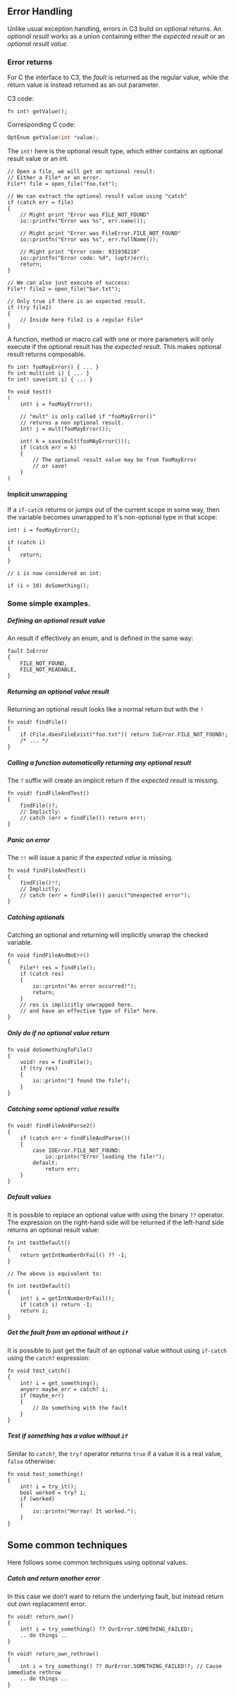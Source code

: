 ## Error Handling

Unlike usual exception handling, errors in C3 build on optional returns. 
An *optional result* works as a union containing either the *expected result* or an *optional result value*.


### Error returns

For C the interface to C3, the *fault* is returned as the regular value, while the return value 
is instead returned as an out parameter.

C3 code:
```
fn int! getValue();
```

Corresponding C code:
```c
OptEnum getValue(int *value);
```

The `int!` here is the optional result type, which either contains an optional result value or an int.


```
// Open a file, we will get an optional result:
// Either a File* or an error.
File*! file = open_file("foo.txt");

// We can extract the optional result value using "catch"
if (catch err = file)
{
    // Might print "Error was FILE_NOT_FOUND"
    io::printfn("Error was %s", err.name()); 
    
    // Might print "Error was FileError.FILE_NOT_FOUND"
    io::printfn("Error was %s", err.fullName()); 
    
    // Might print "Error code: 931938210"
    io::printfn("Error code: %d", (uptr)err); 
    return;
}

// We can also just execute of success:
File*! file2 = open_file("bar.txt");

// Only true if there is an expected result.
if (try file2)
{
    // Inside here file2 is a regular File*
}
```

A function, method or macro call with one or more parameters will only execute if the optional result has the *expected result*. 
This makes optional result returns composable. 

```
fn int! fooMayError() { ... }
fn int mult(int i) { ... }
fn int! save(int i) { ... }

fn void test()
(
    int! i = fooMayError();
    
    // "mult" is only called if "fooMayError()"
    // returns a non optional result.
    int! j = mult(fooMayError());
    
    int! k = save(mult(fooMAyError()));
    if (catch err = k)
    {
        // The optional result value may be from fooMayError
        // or save!
    }    
)
```

#### Implicit unwrapping

If a `if-catch` returns or jumps out of the current scope in some way, then the variable becomes
unwrapped to it's non-optional type in that scope:

```
int! i = fooMayError();
    
if (catch i)
{
    return;
}

// i is now considered an int:

if (i > 10) doSomething();
```

### Some simple examples.

##### Defining an optional result value

An result if effectively an enum, and is defined in the same way:

```
fault IoError
{
    FILE_NOT_FOUND,
    FILE_NOT_READABLE,
}    
```


##### Returning an optional value result

Returning an optional result looks like a normal return but with the `!`

```
fn void! findFile()
{
    if (File.doesFileExist("foo.txt")) return IoError.FILE_NOT_FOUND!;
    /* ... */
}
```

##### Calling a function automatically returning any optional result

The `?` suffix will create an implicit return if the *expected result* is missing.

```
fn void! findFileAndTest()
{
    findFile()?;
    // Implictly:
    // catch (err = findFile()) return err!;
}
```

##### Panic on error

The `!!` will issue a panic if the *expected value* is missing.

```
fn void findFileAndTest()
{
    findFile()!!;
    // Implictly:
    // catch (err = findFile()) panic("Unexpected error");
}
```

##### Catching optionals

Catching an optional and returning will implicitly unwrap the checked variable.

```
fn void findFileAndNoErr()
{
    File*! res = findFile();    
    if (catch res)
    {
        io::printn("An error occurred!");
        return;
    }
    // res is implicitly unwrapped here.
    // and have an effective type of File* here.
}
```

##### Only do if no optional value return

```
fn void doSomethingToFile()
{
    void! res = findFile();    
    if (try res)
    {
        io::printn("I found the file");
    }
}
```

##### Catching some optional value results

```
fn void! findFileAndParse2()
{
    if (catch err = findFileAndParse())
    {
        case IOError.FILE_NOT_FOUND:
            io::printn("Error loading the file!");
        default:
            return err;
    }
}
```


##### Default values

It is possible to replace an optional value with using the binary `??` operator. The expression on the right-hand
side will be returned if the left-hand side returns an optional result value:

```
fn int testDefault()
{
    return getIntNumberOrFail() ?? -1;
}

// The above is equivalent to:

fn int testDefault()
{
    int! i = getIntNumberOrFail();    
    if (catch i) return -1;
    return i;
}

```

##### Get the fault from an optional without `if`

It is possible to just get the fault of an optional value without using `if-catch` using the `catch?` expression:


    fn void test_catch()
    {
        int! i = get_something();
        anyerr maybe_err = catch? i;
        if (maybe_err)
        {
            // Do something with the fault
        }
    }

##### Test if something has a value without `if`

Similar to `catch?`, the `try?` operator returns `true` if a value it is a real value, `false` otherwise:


    fn void test_something()
    {
        int! i = try_it();
        bool worked = try? i;
        if (worked)
        {
            io::printn("Horray! It worked.");
        }
    }


## Some common techniques

Here follows some common techniques using optional values.

##### Catch and return another error

In this case we don't want to return the underlying fault, but instead return out own replacement error.

    fn void! return_own()
    {
        int! i = try_something() ?? OurError.SOMETHING_FAILED!;
        .. do things ..
    }

    fn void! return_own_rethrow()
    {
        int i = try_something() ?? OurError.SOMETHING_FAILED!?; // Cause immediate rethrow
        .. do things ..
    }